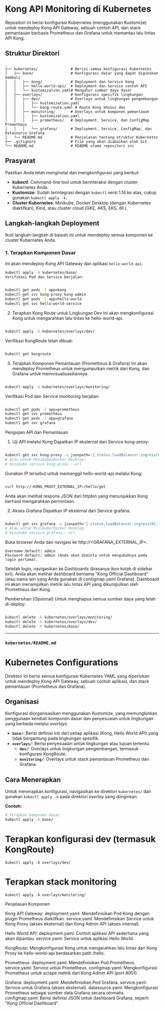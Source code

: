# Kong API Monitoring di Kubernetes

Repositori ini berisi konfigurasi Kubernetes (menggunakan Kustomize) untuk mendeploy Kong API Gateway, sebuah contoh API, dan stack pemantauan berbasis Prometheus dan Grafana untuk memantau lalu lintas API Kong.

## Struktur Direktori
```
.
├── kubernetes/               # Berisi semua konfigurasi Kubernetes
│   ├── base/                 # Konfigurasi dasar yang dapat digunakan kembali
│   │   ├── kong/             # Deployment dan Service Kong
│   │   ├── hello-world-api/  # Deployment dan Service contoh API
│   │   └── kustomization.yaml# Mengatur sumber daya dasar
│   ├── overlays/             # Konfigurasi spesifik lingkungan
│   │   ├── dev/              # Overlays untuk lingkungan pengembangan
│   │   │   ├── kustomization.yaml
│   │   │   └── kong-route.yaml # Route Kong khusus dev
│   │   ├── monitoring/       # Overlays untuk komponen pemantauan
│   │   │   ├── kustomization.yaml
│   │   │   ├── prometheus/   # Deployment, Service, dan ConfigMap Prometheus
│   │   │   └── grafana/      # Deployment, Service, ConfigMap, dan Datasource Grafana
│   └── README.md             # Penjelasan tentang struktur Kubernetes
├── .gitignore                # File yang akan diabaikan oleh Git
└── README.md                 # README utama repositori ini
```

## Prasyarat

Pastikan Anda telah menginstal dan mengkonfigurasi yang berikut:

* **kubectl**: Command-line tool untuk berinteraksi dengan cluster Kubernetes Anda.
* **Kustomize**: Sudah terintegrasi dengan `kubectl` versi 1.14 ke atas, cukup gunakan `kubectl apply -k`.
* **Cluster Kubernetes**: Minikube, Docker Desktop (dengan Kubernetes diaktifkan), Kind, atau cluster cloud (GKE, AKS, EKS, dll.).

## Langkah-langkah Deployment

Ikuti langkah-langkah di bawah ini untuk mendeploy semua komponen ke cluster Kubernetes Anda.

### 1. Terapkan Komponen Dasar

Ini akan mendeploy Kong API Gateway dan aplikasi `hello-world-api`.

```bash
kubectl apply -k kubernetes/base/
Verifikasi Pod dan Service berjalan:
```

```Bash

kubectl get pods -l app=kong
kubectl get svc kong-proxy kong-admin
kubectl get pods -l app=hello-world
kubectl get svc hello-world-service
```

2. Terapkan Kong Route untuk Lingkungan Dev
Ini akan mengkonfigurasi Kong untuk mengarahkan lalu lintas ke hello-world-api.

```Bash

kubectl apply -k kubernetes/overlays/dev/
```
Verifikasi KongRoute telah dibuat:

```Bash

kubectl get kongroute
```
3. Terapkan Komponen Pemantauan (Prometheus & Grafana)
Ini akan mendeploy Prometheus untuk mengumpulkan metrik dari Kong, dan Grafana untuk memvisualisasikannya.

```Bash

kubectl apply -k kubernetes/overlays/monitoring/
```

Verifikasi Pod dan Service monitoring berjalan:


```Bash

kubectl get pods -l app=prometheus
kubectl get svc prometheus
kubectl get pods -l app=grafana
kubectl get svc grafana
```

Pengujian API dan Pemantauan
1. Uji API melalui Kong
Dapatkan IP eksternal dari Service kong-proxy:

```Bash

kubectl get svc kong-proxy -o jsonpath='{.status.loadBalancer.ingress[0].ip}'
# Atau untuk Minikube/Docker Desktop:
# minikube service kong-proxy --url
```
Gunakan IP tersebut untuk memanggil hello-world-api melalui Kong:


```Bash

curl http://<KONG_PROXY_EXTERNAL_IP>/hello/get
```
Anda akan melihat respons JSON dari httpbin yang menunjukkan Kong berhasil mengarahkan permintaan.


2. Akses Grafana
Dapatkan IP eksternal dari Service grafana:

```Bash

kubectl get svc grafana -o jsonpath='{.status.loadBalancer.ingress[0].ip}'
# Atau untuk Minikube/Docker Desktop:
# minikube service grafana --url
```
Buka browser Anda dan navigasi ke http://<GRAFANA_EXTERNAL_IP>.

```
Username default: admin
Password default: admin (Anda akan diminta untuk mengubahnya pada login pertama).
```
Setelah login, navigasikan ke Dashboards (biasanya ikon kotak di sidebar kiri). Anda akan melihat dashboard bernama "Kong Official Dashboard" (atau nama lain yang Anda gunakan di configmap.yaml Grafana). Dashboard ini akan menampilkan metrik lalu lintas API yang dikumpulkan oleh Prometheus dari Kong.

Pembersihan (Opsional)
Untuk menghapus semua sumber daya yang telah di-deploy:

```Bash

kubectl delete -k kubernetes/overlays/monitoring/
kubectl delete -k kubernetes/overlays/dev/
kubectl delete -k kubernetes/base/
```
---

### `kubernetes/README.md`

# Kubernetes Configurations

Direktori ini berisi semua konfigurasi Kubernetes YAML yang diperlukan untuk mendeploy Kong API Gateway, sebuah contoh aplikasi, dan stack pemantauan (Prometheus dan Grafana).

## Organisasi

Konfigurasi diorganisasikan menggunakan Kustomize, yang memungkinkan penggunaan kembali komponen dasar dan penyesuaian untuk lingkungan yang berbeda melalui *overlays*.

-   **`base/`**: Berisi definisi inti dari setiap aplikasi (Kong, Hello World API) yang tidak bergantung pada lingkungan spesifik.
-   **`overlays/`**: Berisi penyesuaian untuk lingkungan atau tujuan tertentu.
    -   **`dev/`**: Overlays untuk lingkungan pengembangan, termasuk konfigurasi KongRoute.
    -   **`monitoring/`**: Overlays untuk stack pemantauan Prometheus dan Grafana.

## Cara Menerapkan

Untuk menerapkan konfigurasi, navigasikan ke direktori `kubernetes/` dan gunakan `kubectl apply -k` pada direktori *overlay* yang diinginkan.

**Contoh:**

```bash
# Terapkan komponen dasar
kubectl apply -k base/
```

# Terapkan konfigurasi dev (termasuk KongRoute)
```
kubectl apply -k overlays/dev/
```

# Terapkan stack monitoring
```
kubectl apply -k overlays/monitoring/
```

Penjelasan Komponen

Kong API Gateway:
deployment.yaml: Mendefinisikan Pod Kong dengan plugin Prometheus diaktifkan.
service.yaml: Mendefinisikan Service untuk Kong Proxy (akses eksternal) dan Kong Admin API (akses internal).

Hello World API:
deployment.yaml: Contoh aplikasi API sederhana yang akan dipantau.
service.yaml: Service untuk aplikasi Hello World.

KongRoute: Mengkonfigurasi Kong untuk mengarahkan lalu lintas dari Kong Proxy ke hello-world-api berdasarkan path /hello.

Prometheus:
deployment.yaml: Mendefinisikan Pod Prometheus.
service.yaml: Service untuk Prometheus.
configmap.yaml: Mengkonfigurasi Prometheus untuk scrape metrik dari Kong Admin API (port 8001).

Grafana:
deployment.yaml: Mendefinisikan Pod Grafana.
service.yaml: Service untuk Grafana (akses eksternal).
datasource.yaml: Mengkonfigurasi Prometheus sebagai sumber data Grafana secara otomatis.
configmap.yaml: Berisi definisi JSON untuk dashboard Grafana, seperti "Kong Official Dashboard".
